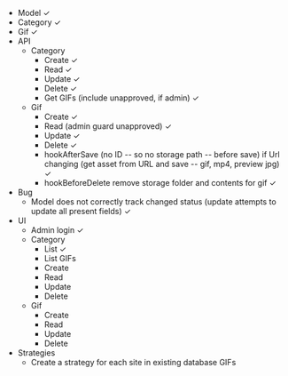 * Model ✓
* Category ✓
* Gif ✓
* API
  * Category
    * Create ✓
    * Read ✓
    * Update ✓
    * Delete ✓
    * Get GIFs (include unapproved, if admin) ✓
  * Gif
    * Create ✓
    * Read (admin guard unapproved) ✓
    * Update ✓
    * Delete ✓
    * hookAfterSave (no ID -- so no storage path -- before save) if Url changing (get asset from URL and save -- gif, mp4, preview jpg) ✓
    * hookBeforeDelete remove storage folder and contents for gif ✓
* Bug
  * Model does not correctly track changed status (update attempts to update all present fields) ✓
* UI
  * Admin login ✓
  * Category
    * List ✓
    * List GIFs
    * Create
    * Read
    * Update
    * Delete
  * Gif
    * Create
    * Read
    * Update
    * Delete
* Strategies
  * Create a strategy for each site in existing database GIFs
